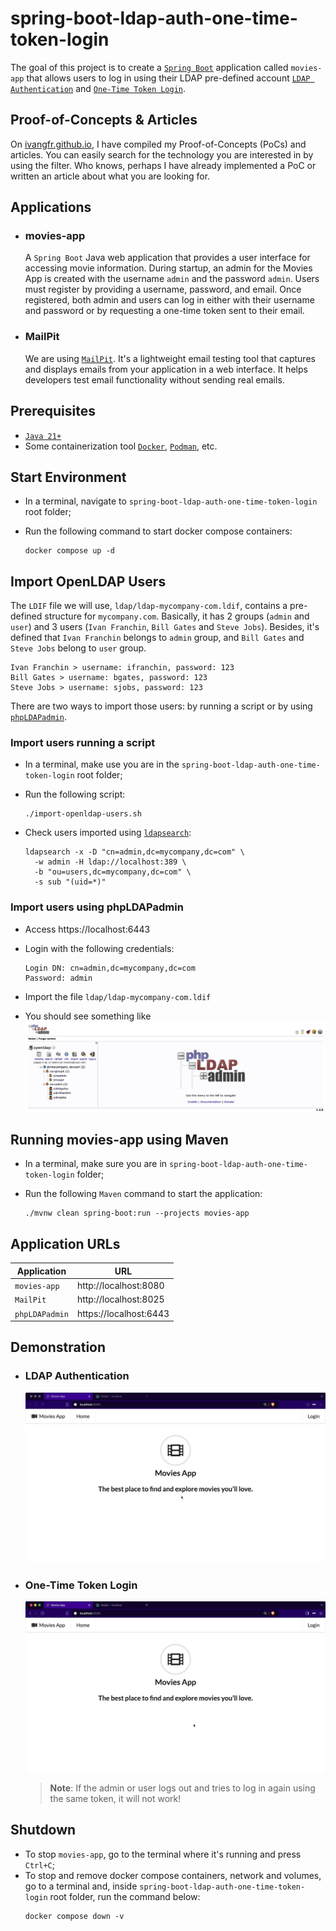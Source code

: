 # spring-boot-ldap-auth-one-time-token-login

The goal of this project is to create a [`Spring Boot`](https://docs.spring.io/spring-boot/index.html) application called `movies-app` that allows users to log in using their LDAP pre-defined account [`LDAP Authentication`](https://docs.spring.io/spring-security/reference/servlet/authentication/passwords/ldap.html) and [`One-Time Token Login`](https://docs.spring.io/spring-security/reference/servlet/authentication/onetimetoken.html).

## Proof-of-Concepts & Articles

On [ivangfr.github.io](https://ivangfr.github.io), I have compiled my Proof-of-Concepts (PoCs) and articles. You can easily search for the technology you are interested in by using the filter. Who knows, perhaps I have already implemented a PoC or written an article about what you are looking for.

## Applications

- ### movies-app

  A `Spring Boot` Java web application that provides a user interface for accessing movie information. During startup, an admin for the Movies App is created with the username `admin` and the password `admin`. Users must register by providing a username, password, and email. Once registered, both admin and users can log in either with their username and password or by requesting a one-time token sent to their email.

- ### MailPit

  We are using [`MailPit`](https://mailpit.axllent.org/). It's a lightweight email testing tool that captures and displays emails from your application in a web interface. It helps developers test email functionality without sending real emails.

## Prerequisites

- [`Java 21+`](https://www.oracle.com/java/technologies/downloads/#java21)
- Some containerization tool [`Docker`](https://www.docker.com), [`Podman`](https://podman.io), etc.

## Start Environment

- In a terminal, navigate to `spring-boot-ldap-auth-one-time-token-login` root folder;

- Run the following command to start docker compose containers:
  ```
  docker compose up -d
  ```

## Import OpenLDAP Users

The `LDIF` file we will use, `ldap/ldap-mycompany-com.ldif`, contains a pre-defined structure for `mycompany.com`. Basically, it has 2 groups (`admin` and `user`) and 3 users (`Ivan Franchin`, `Bill Gates` and `Steve Jobs`). Besides, it's defined that `Ivan Franchin` belongs to `admin` group, and `Bill Gates` and `Steve Jobs` belong to `user` group.
```
Ivan Franchin > username: ifranchin, password: 123
Bill Gates > username: bgates, password: 123
Steve Jobs > username: sjobs, password: 123
```

There are two ways to import those users: by running a script or by using [`phpLDAPadmin`](https://github.com/leenooks/phpLDAPadmin).

### Import users running a script

- In a terminal, make use you are in the `spring-boot-ldap-auth-one-time-token-login` root folder;

- Run the following script:
  ```
  ./import-openldap-users.sh
  ```

- Check users imported using [`ldapsearch`](https://linux.die.net/man/1/ldapsearch):
  ```
  ldapsearch -x -D "cn=admin,dc=mycompany,dc=com" \
    -w admin -H ldap://localhost:389 \
    -b "ou=users,dc=mycompany,dc=com" \
    -s sub "(uid=*)"
  ```

### Import users using phpLDAPadmin

- Access https://localhost:6443

- Login with the following credentials:
  ```
  Login DN: cn=admin,dc=mycompany,dc=com
  Password: admin
  ```

- Import the file `ldap/ldap-mycompany-com.ldif`

- You should see something like
  ![phpldapadmin](documentation/phpldapadmin.jpg)

## Running movies-app using Maven

- In a terminal, make sure you are in `spring-boot-ldap-auth-one-time-token-login` folder;

- Run the following `Maven` command to start the application:
  ```
  ./mvnw clean spring-boot:run --projects movies-app
  ```

## Application URLs

| Application    | URL                    |
|----------------|------------------------|
| `movies-app`   | http://localhost:8080  |
| `MailPit`      | http://localhost:8025  |
| `phpLDAPadmin` | https://localhost:6443 |

## Demonstration

- ### LDAP Authentication

  ![ldap-authentication](documentation/ldap-authentication.gif)

- ### One-Time Token Login

  ![one-time-token-login](documentation/one-time-token-login.gif)

  > **Note**: If the admin or user logs out and tries to log in again using the same token, it will not work!

## Shutdown

- To stop `movies-app`, go to the terminal where it's running and press `Ctrl+C`;
- To stop and remove docker compose containers, network and volumes, go to a terminal and, inside `spring-boot-ldap-auth-one-time-token-login` root folder, run the command below:
  ```
  docker compose down -v
  ```

